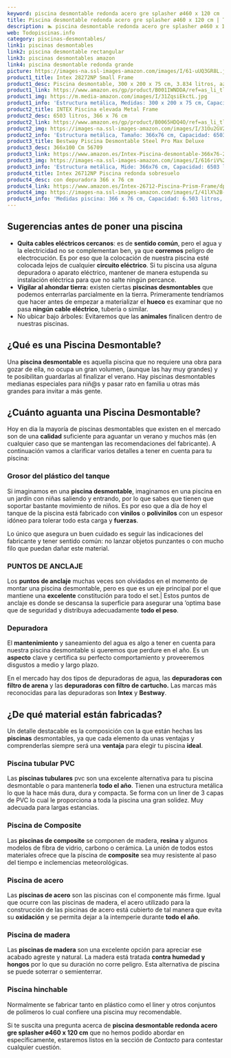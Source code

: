 ```yaml
---
keyword: piscina desmontable redonda acero gre splasher ø460 x 120 cm
title: Piscina desmontable redonda acero gre splasher ø460 x 120 cm | Todopiscinas.info
description: 🏊 piscina desmontable redonda acero gre splasher ø460 x 120 cm Ideales para este verano 2021. Aquí puedes comprar piscina desmontable redonda acero gre splasher ø460 x 120 cm y comparar con otras similares. No dejes escapar piscina desmontable redonda acero gre splasher ø460 x 120 cm a un precio realmente tentador.
web: Todopiscinas.info
category: piscinas-desmontables/
link1: piscinas desmontables
link2: piscina desmontable rectangular
link3: piscinas desmontables amazon
link4: piscina desmontable redonda grande
picture: https://images-na.ssl-images-amazon.com/images/I/61-uUQ3GR8L.jpg
product1_title: Intex 28272NP Small Frame
product1_desc: Piscina desmontable, 300 x 200 x 75 cm, 3.834 litros, azul
product1_link: https://www.amazon.es/gp/product/B001IWNDDA/ref=as_li_tl?ie=UTF8&camp=3638&creative=24630&creativeASIN=B001IWNDDA&linkCode=as2&tag=todopiscinas0e-21&linkId=25b9d647487c889cb6ef56ed63f50ca1
product1_img: https://m.media-amazon.com/images/I/31ZqsiEkctL.jpg
product1_info: 'Estructura metálica, Medidas: 300 x 200 x 75 cm, Capacidad: 3.834 litros, Para 6 personas (+ 6 años), Fácil montaje, Forma rectangular'
product2_title: INTEX Piscina elevada Metal Frame
product2_desc: 6503 litros, 366 x 76 cm
product2_link: https://www.amazon.es/gp/product/B0065HDQ4O/ref=as_li_tl?ie=UTF8&camp=3638&creative=24630&creativeASIN=B0065HDQ4O&linkCode=as2&tag=todopiscinas0e-21&linkId=ed2430e3ba564d3527ee103df33ed7b3
product2_img: https://images-na.ssl-images-amazon.com/images/I/31Ou2GV2SAL.jpg
product2_info: 'Estructura metálica, Tamaño: 366x76 cm, Capacidad: 6503 litros, Forma circular, De 4 a 7 personas (+6 años)'
product3_title: Bestway Piscina Desmontable Steel Pro Max Deluxe
product3_desc: 366x100 Cm 56709
product3_link: https://www.amazon.es/Intex-Piscina-desmontable-366x76-28210NP/dp/B0065HDQ4O?__mk_es_ES=%C3%85M%C3%85%C5%BD%C3%95%C3%91&crid=25UQGV9HG2INI&dchild=1&keywords=piscinas+desmontables&qid=1615854176&sprefix=piscinas+dem%2Caps%2C201&sr=8-5&linkCode=ll1&tag=todopiscinas0e-21&linkId=34f200977c6cbaab1f3f4d9ac0e64755&language=es_ES&ref_=as_li_ss_tl
product3_img: https://images-na.ssl-images-amazon.com/images/I/616riV%2BiY3L.jpg
product3_info: 'Estructura metálica, Mide: 366x76 cm, Capacidad: 6503 litros, De 4 a 7 personas mayores de 6 años, Forma circular, Tecnología Super-Tough'
product4_title: Intex 26712NP Piscina redonda sobresuelo
product4_desc: con depuradora 366 x 76 cm
product4_link: https://www.amazon.es/Intex-26712-Piscina-Prism-Frame/dp/B07FB823GL?__mk_es_ES=%C3%85M%C3%85%C5%BD%C3%95%C3%91&dchild=1&keywords=piscinas+desmontables+con+depuradora&qid=1615936418&sr=8-5&linkCode=ll1&tag=todopiscinas0e-21&linkId=d98699de7830cd471766fa1daa36de34&language=es_ES&ref_=as_li_ss_tl
product4_img: https://images-na.ssl-images-amazon.com/images/I/41lX%2B-YpibL.jpg
product4_info: 'Medidas piscina: 366 x 76 cm, Capacidad: 6.503 litros, Incluye depuradora de cartucha A, Lona resistente triple capa'
---
```



<brand-panel :title=product1_title :desc=product1_desc :img=product1_img :link=product1_link></brand-panel>


## Sugerencias antes de poner una piscina



*   **Quita cables eléctricos cercanos**: es de **sentido común**, pero el agua y la electricidad no se complementan ben, ya que **corremos** peligro de electrocución. Es por eso que la colocación de nuestra piscina esté colocada lejos de cualquier **circuito eléctrico**. Si tu piscina usa alguna depuradora o aparato eléctrico, mantener de manera estupenda su instalación eléctrica para que no salte ningún percance.
*   **Vigilar al ahondar tierra:** existen ciertas **piscinas desmontables** que podemos enterrarlas parcialmente en la tierra. Primeramente tendríamos que hacer antes de empezar a materializar el **hueco** es examinar que no pasa **ningún cable eléctrico**, tubería o similar.
*   No ubicar bajo árboles: Evitaremos que las **animales** finalicen dentro de nuestras piscinas.
## ¿Qué es una Piscina Desmontable?

Una **piscina desmontable** es aquella piscina que no requiere una obra para gozar de ella, no ocupa un gran volumen, (aunque las hay muy grandes) y te posibilitan guardarlas al finalizar el verano. Hay piscinas desmontables medianas especiales para niñ@s y pasar rato en familia u otras más grandes para invitar a más gente.


## ¿Cuánto aguanta una Piscina Desmontable?

Hoy en dia la mayoría de piscinas desmontables que existen en el mercado son de una **calidad** suficiente para aguantar un verano y muchos más (en cualquier caso que se mantengan las recomendaciones del fabricante). A continuación vamos a clarificar varios detalles a tener en cuenta para tu piscina:


### Grosor del plástico del tanque

Si imaginamos en una **piscina desmontable**, imaginamos en una piscina en un jardín con niñas saliendo y entrando, por lo que sabes que tienen que soportar bastante movimiento de niños. Es por eso que a día de hoy el tanque de la piscina está fabricado con **vinilos** o **polivinilos** con un espesor idóneo para tolerar todo esta carga y **fuerzas**.

Lo único que asegura un	 buen cuidado es seguir las indicaciones del fabricante y tener sentido común: no lanzar objetos punzantes o con mucho filo que puedan dañar este material.


### PUNTOS DE ANCLAJE

Los **puntos de anclaje** muchas veces son olvidados en el momento de montar una piscina desmontable, pero  es que es un eje principal por el que mantiene una **excelente** constitución para todo el set.| Estos puntos de anclaje es donde se descansa la superficie para asegurar una ’optima base que de seguridad y distribuya adecuadamente **todo el peso**.


### Depuradora

El **mantenimiento** y saneamiento del agua es algo a tener en cuenta para nuestra piscina desmontable si queremos que perdure en el año. Es un **aspecto** clave y certifica su perfecto comportamiento y proveeremos disgustos a medio y largo plazo.

En el mercado hay dos tipos de depuradoras de agua, las **depuradoras con filtro de arena** y  las **depuradoras** **con filtro de cartucho.** Las marcas más reconocidas para las depuradoras son **Intex** y **Bestway**.

<stats-list :link1=link1 :link2=link2 :link3=link3 :link4=link4 :category=category></stats-list>


## ¿De qué material están fabricadas?

Un detalle destacable es la composición con la que están hechas las **piscinas** desmontables, ya que cada elemento da unas ventajas y comprenderlas siempre será una **ventaja** para elegir tu piscina **ideal**.


### Piscina tubular PVC

Las **piscinas tubulares** pvc son una excelente alternativa para tu piscina desmontable o para mantenerla **todo el año**. Tienen una estructura metálica lo que la hace más dura, dura y compacta. Se forma con un liner de 3 capas de PVC lo cual le proporciona a toda la piscina una gran solidez. Muy adecuada para largas estancias.


### Piscina de Composite

Las **piscinas de composite** se componen de madera, **resina** y algunos modelos de fibra de vidrio, carbono o cerámica. La unión de todos estos materiales ofrece que la piscina de **composite** sea muy resistente al paso del tiempo e inclemencias meteorológicas.


### Piscina de acero

Las **piscinas de acero** son las piscinas con el componente más firme. Igual que ocurre con las piscinas de madera, el acero utilizado para la construcción de las piscinas de acero está cubierto de tal manera que evita su **oxidación** y se permita dejar a la intemperie durante **todo el año**.


### Piscina de madera

Las **piscinas de madera** son una excelente opción para apreciar ese acabado agreste y natural. La madera está tratada **contra humedad y hongos** por lo que su duración no corre peligro. Esta alternativa de piscina se puede soterrar o semienterrar.


### Piscina hinchable

 Normalmente se fabricar tanto en plástico como el liner y otros conjuntos de polímeros lo cual confiere una piscina muy recomendable.

Si te suscita una pregunta acerca de **piscina desmontable redonda acero gre splasher ø460 x 120 cm** que no hemos podido abordar en específicamente, estaremos listos en la sección de _Contacto_ para contestar cualquier cuestión.

<external-banner></external-banner>

